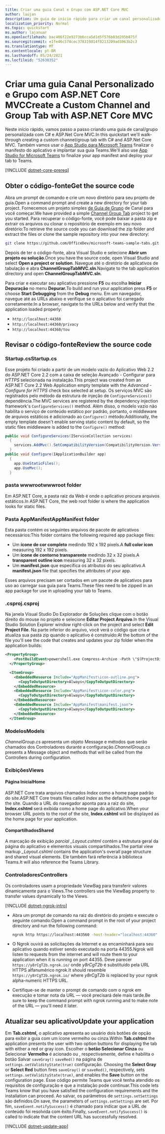 ```yaml
---
title: Criar uma guia Canal e Grupo com ASP.NET Core MVC
author: laujan
description: Um guia de início rápido para criar um canal personalizado e uma guia de grupo com ASP.NET Core MVC
localization_priority: Normal
ms.topic: quickstart
ms.author: lajanuar
ms.openlocfilehash: bac406f22e9273b6cca5d1d5f576b03d295b875f
ms.sourcegitcommit: e1fe46c574cec378319814f8213209ad3063b2c3
ms.translationtype: MT
ms.contentlocale: pt-BR
ms.lasthandoff: 05/24/2021
ms.locfileid: "52630352"
---
```

# <a name="create-a-custom-channel-and-group-tab-with-aspnet-core-mvc"></a><span data-ttu-id="f6192-103">Criar uma guia Canal Personalizado e Grupo com ASP.NET Core MVC</span><span class="sxs-lookup"><span data-stu-id="f6192-103">Create a Custom Channel and Group Tab with ASP.NET Core MVC</span></span>

<span data-ttu-id="f6192-104">Neste início rápido, vamos passo a passo criando uma guia de canal/grupo personalizada com C# e ASP.Net Core MVC.</span><span class="sxs-lookup"><span data-stu-id="f6192-104">In this quickstart we'll walk-through creating a custom channel/group tab with C# and ASP.Net Core MVC.</span></span> <span data-ttu-id="f6192-105">Também vamos usar o [App Studio para Microsoft Teams](~/concepts/build-and-test/app-studio-overview.md) finalizar o manifesto do aplicativo e implantar sua guia Teams.</span><span class="sxs-lookup"><span data-stu-id="f6192-105">We'll also use [App Studio for Microsoft Teams](~/concepts/build-and-test/app-studio-overview.md) to finalize your app manifest and deploy your tab to Teams.</span></span>

[!INCLUDE [dotnet-core-prereq](~/includes/tabs/dotnet-core-prereq.md)]

## <a name="get-the-source-code"></a><span data-ttu-id="f6192-106">Obter o código-fonte</span><span class="sxs-lookup"><span data-stu-id="f6192-106">Get the source code</span></span>

<span data-ttu-id="f6192-107">Abra um prompt de comando e crie um novo diretório para seu projeto de guia.</span><span class="sxs-lookup"><span data-stu-id="f6192-107">Open a command prompt and create a new directory for your tab project.</span></span> <span data-ttu-id="f6192-108">Fornecemos um projeto simples [de Guia de Grupo](https://github.com/OfficeDev/microsoft-teams-sample-tabs/tree/master/ChannelGroupTabMVC) de Canal para você começar.</span><span class="sxs-lookup"><span data-stu-id="f6192-108">We have provided a simple [Channel Group Tab](https://github.com/OfficeDev/microsoft-teams-sample-tabs/tree/master/ChannelGroupTabMVC) project to get you started.</span></span> <span data-ttu-id="f6192-109">Para recuperar o código-fonte, você pode baixar a pasta zip e extrair os arquivos ou clonar o repositório de exemplo em seu novo diretório:</span><span class="sxs-lookup"><span data-stu-id="f6192-109">To retrieve the source code you can download the zip folder and extract the files or clone the sample repository into your new directory:</span></span>

```bash
git clone https://github.com/OfficeDev/microsoft-teams-sample-tabs.git
```

<span data-ttu-id="f6192-110">Depois de ter o código-fonte, abra Visual Studio e selecione **Abrir um projeto ou solução**.</span><span class="sxs-lookup"><span data-stu-id="f6192-110">Once you have the source code, open Visual Studio and select **Open a project or solution**.</span></span> <span data-ttu-id="f6192-111">Navegue até o diretório de aplicativos de tabulação e abra **ChannelGroupTabMVC.sln**.</span><span class="sxs-lookup"><span data-stu-id="f6192-111">Navigate to the tab application directory and open **ChannelGroupTabMVC.sln**.</span></span>

<span data-ttu-id="f6192-112">Para criar e executar seu aplicativo pressione **F5** ou escolha **Iniciar Depuração** no menu **Depurar.**</span><span class="sxs-lookup"><span data-stu-id="f6192-112">To build and run your application press **F5** or choose **Start Debugging** from the **Debug** menu.</span></span> <span data-ttu-id="f6192-113">Em um navegador, navegue até as URLs abaixo e verifique se o aplicativo foi carregado corretamente:</span><span class="sxs-lookup"><span data-stu-id="f6192-113">In a browser, navigate to the URLs below and verify that the application loaded properly:</span></span>

- `http://localhost:44360`
- `http://localhost:44360/privacy`
- `http://localhost:44360/tou`

## <a name="review-the-source-code"></a><span data-ttu-id="f6192-114">Revisar o código-fonte</span><span class="sxs-lookup"><span data-stu-id="f6192-114">Review the source code</span></span>

### <a name="startupcs"></a><span data-ttu-id="f6192-115">Startup.cs</span><span class="sxs-lookup"><span data-stu-id="f6192-115">Startup.cs</span></span>

<span data-ttu-id="f6192-116">Esse projeto foi criado a partir de um modelo vazio do Aplicativo Web 2.2 do ASP.NET Core 2.2 com a caixa de seleção Avançado - Configurar para *HTTPS* selecionada na instalação.</span><span class="sxs-lookup"><span data-stu-id="f6192-116">This project was created from an ASP.NET Core 2.2 Web Application empty template with the *Advanced - Configure for HTTPS* check box selected at setup.</span></span> <span data-ttu-id="f6192-117">Os serviços MVC são registrados pelo método da estrutura de injeção de `ConfigureServices()` dependência.</span><span class="sxs-lookup"><span data-stu-id="f6192-117">The MVC services are registered by the dependency injection framework's `ConfigureServices()` method.</span></span> <span data-ttu-id="f6192-118">Além disso, o modelo vazio não habilita o serviço de conteúdo estático por padrão, portanto, o middleware de arquivos estáticos é adicionado ao `Configure()` método:</span><span class="sxs-lookup"><span data-stu-id="f6192-118">Additionally, the empty template doesn't enable serving static content by default, so the static files middleware is added to the `Configure()` method:</span></span>

```csharp
public void ConfigureServices(IServiceCollection services)
  {
    services.AddMvc().SetCompatibilityVersion(CompatibilityVersion.Version_2_2);
  }
public void Configure(IApplicationBuilder app)
  {
    app.UseStaticFiles();
    app.UseMvc();
  }
```

### <a name="wwwroot-folder"></a><span data-ttu-id="f6192-119">pasta wwwroot</span><span class="sxs-lookup"><span data-stu-id="f6192-119">wwwroot folder</span></span>

<span data-ttu-id="f6192-120">Em ASP.NET Core, a pasta raiz da Web é onde o aplicativo procura arquivos estáticos.</span><span class="sxs-lookup"><span data-stu-id="f6192-120">In ASP.NET Core, the web root folder is where the application looks for static files.</span></span>

### <a name="appmanifest-folder"></a><span data-ttu-id="f6192-121">Pasta AppManifest</span><span class="sxs-lookup"><span data-stu-id="f6192-121">AppManifest folder</span></span>

<span data-ttu-id="f6192-122">Esta pasta contém os seguintes arquivos de pacote de aplicativos necessários:</span><span class="sxs-lookup"><span data-stu-id="f6192-122">This folder contains the following required app package files:</span></span>

- <span data-ttu-id="f6192-123">Um **ícone de cor completo** medindo 192 x 192 pixels.</span><span class="sxs-lookup"><span data-stu-id="f6192-123">A **full color icon** measuring 192 x 192 pixels.</span></span>
- <span data-ttu-id="f6192-124">Um **ícone de contorno transparente** medindo 32 x 32 pixels.</span><span class="sxs-lookup"><span data-stu-id="f6192-124">A **transparent outline icon** measuring 32 x 32 pixels.</span></span>
- <span data-ttu-id="f6192-125">Um **manifest.json** que especifica os atributos do seu aplicativo.</span><span class="sxs-lookup"><span data-stu-id="f6192-125">A **manifest.json** file that specifies the attributes of your app.</span></span>

<span data-ttu-id="f6192-126">Esses arquivos precisam ser cortados em um pacote de aplicativos para uso ao carregar sua guia para Teams.</span><span class="sxs-lookup"><span data-stu-id="f6192-126">These files need to be zipped in an app package for use in uploading your tab to Teams.</span></span>

### <a name="csproj"></a><span data-ttu-id="f6192-127">.csproj</span><span class="sxs-lookup"><span data-stu-id="f6192-127">.csproj</span></span>

<span data-ttu-id="f6192-128">Na janela Visual Studio Do Explorador de Soluções clique com o botão direito do mouse no projeto e selecione **Editar Project Arquivo**.</span><span class="sxs-lookup"><span data-stu-id="f6192-128">In the Visual Studio Solution Explorer window right-click on the project and select **Edit Project File**.</span></span> <span data-ttu-id="f6192-129">Na parte inferior do arquivo, você verá o código que cria e atualiza sua pasta zip quando o aplicativo é construído:</span><span class="sxs-lookup"><span data-stu-id="f6192-129">At the bottom of the file you'll see the code that creates and updates your zip folder when the application builds:</span></span>

```xml
<PropertyGroup>
    <PostBuildEvent>powershell.exe Compress-Archive -Path \"$(ProjectDir)AppManifest\*\" -DestinationPath \"$(TargetDir)tab.zip\" -Force</PostBuildEvent>
  </PropertyGroup>

  <ItemGroup>
    <EmbeddedResource Include="AppManifest\icon-outline.png">
      <CopyToOutputDirectory>Always</CopyToOutputDirectory>
    </EmbeddedResource>
    <EmbeddedResource Include="AppManifest\icon-color.png">
      <CopyToOutputDirectory>Always</CopyToOutputDirectory>
    </EmbeddedResource>
    <EmbeddedResource Include="AppManifest\manifest.json">
      <CopyToOutputDirectory>Always</CopyToOutputDirectory>
    </EmbeddedResource>
  </ItemGroup>
```

### <a name="models"></a><span data-ttu-id="f6192-130">Modelos</span><span class="sxs-lookup"><span data-stu-id="f6192-130">Models</span></span>

<span data-ttu-id="f6192-131">*ChannelGroup.cs* apresenta um objeto Message e métodos que serão chamados dos Controladores durante a configuração.</span><span class="sxs-lookup"><span data-stu-id="f6192-131">*ChannelGroup.cs* presents a Message object and methods that will be called from the Controllers during configuration.</span></span>

### <a name="views"></a><span data-ttu-id="f6192-132">Exibições</span><span class="sxs-lookup"><span data-stu-id="f6192-132">Views</span></span>

#### <a name="home"></a><span data-ttu-id="f6192-133">Página Inicial</span><span class="sxs-lookup"><span data-stu-id="f6192-133">Home</span></span>

<span data-ttu-id="f6192-134">ASP.NET Core trata arquivos chamados *Index* como a home page padrão do site.</span><span class="sxs-lookup"><span data-stu-id="f6192-134">ASP.NET Core treats files called *Index* as the default/home page for the site.</span></span> <span data-ttu-id="f6192-135">Quando a URL do navegador aponta para a raiz do site, **Index.cshtml** será exibida como a home page do aplicativo.</span><span class="sxs-lookup"><span data-stu-id="f6192-135">When your browser URL points to the root of the site, **Index.cshtml** will be displayed as the home page for your application.</span></span>

#### <a name="shared"></a><span data-ttu-id="f6192-136">Compartilhados</span><span class="sxs-lookup"><span data-stu-id="f6192-136">Shared</span></span>

<span data-ttu-id="f6192-137">A marcação de exibição *parcial _Layout.cshtml* contém a estrutura geral da página do aplicativo e elementos visuais compartilhados.</span><span class="sxs-lookup"><span data-stu-id="f6192-137">The partial view markup *_Layout.cshtml* contains the application's overall page structure and shared visual elements.</span></span> <span data-ttu-id="f6192-138">Ele também fará referência à biblioteca Teams.</span><span class="sxs-lookup"><span data-stu-id="f6192-138">It will also reference the Teams Library.</span></span>

### <a name="controllers"></a><span data-ttu-id="f6192-139">Controladores</span><span class="sxs-lookup"><span data-stu-id="f6192-139">Controllers</span></span>

<span data-ttu-id="f6192-140">Os controladores usam a propriedade ViewBag para transferir valores dinamicamente para o Views.</span><span class="sxs-lookup"><span data-stu-id="f6192-140">The controllers use the ViewBag property to transfer values dynamically to the Views.</span></span>

[!INCLUDE [dotnet-ngrok-intro](~/includes/tabs/dotnet-ngrok-intro.md)]

- <span data-ttu-id="f6192-141">Abra um prompt de comando na raiz do diretório do projeto e execute o seguinte comando:</span><span class="sxs-lookup"><span data-stu-id="f6192-141">Open a command prompt in the root of your project directory and run the following command:</span></span>

    ```bash
    ngrok http https://localhost:443560 -host-header="localhost:44360"
    ```

- <span data-ttu-id="f6192-142">O Ngrok ouvirá as solicitações da Internet e as encaminhará para seu aplicativo quando estiver sendo executado na porta 44355.</span><span class="sxs-lookup"><span data-stu-id="f6192-142">Ngrok will listen to requests from the internet and will route them to your application when it is running on port 44355.</span></span>  <span data-ttu-id="f6192-143">Deve parecer `https://y8rCgT2b.ngrok.io/` onde *y8rCgT2b* é substituído pela URL HTTPS alfanumérico ngrok.</span><span class="sxs-lookup"><span data-stu-id="f6192-143">It should resemble `https://y8rCgT2b.ngrok.io/` where *y8rCgT2b* is replaced by your ngrok alpha-numeric HTTPS URL.</span></span>

- <span data-ttu-id="f6192-144">Certifique-se de manter o prompt de comando com o ngrok em execução e tomar nota da URL — você precisará dele mais tarde.</span><span class="sxs-lookup"><span data-stu-id="f6192-144">Be sure to keep the command prompt with ngrok running and to make note of the URL — you'll need it later.</span></span>

## <a name="update-your-application"></a><span data-ttu-id="f6192-145">Atualizar seu aplicativo</span><span class="sxs-lookup"><span data-stu-id="f6192-145">Update your application</span></span>

<span data-ttu-id="f6192-146">Em **Tab.cshtml,** o aplicativo apresenta ao usuário dois botões de opção para exibir a guia com um ícone vermelho ou cinza.</span><span class="sxs-lookup"><span data-stu-id="f6192-146">Within **Tab.cshtml** the application presents the user with two option buttons for displaying the tab with either a red or gray icon.</span></span> <span data-ttu-id="f6192-147">Escolher o **botão Selecionar Cinza** ou Selecionar **Vermelho** é acionado ou , respectivamente, define e habilita o botão Salvar `saveGray()` `saveRed()` na página de `settings.setValidityState(true)` configuração. </span><span class="sxs-lookup"><span data-stu-id="f6192-147">Choosing the **Select Gray** or **Select Red** button fires `saveGray()` or `saveRed()`, respectively, sets `settings.setValidityState(true)`, and enables the **Save** button on the configuration page.</span></span> <span data-ttu-id="f6192-148">Esse código permite Teams que você tenha atendido os requisitos de configuração e que a instalação pode continuar.</span><span class="sxs-lookup"><span data-stu-id="f6192-148">This code lets Teams know that you have satisfied the configuration requirements and the installation can proceed.</span></span> <span data-ttu-id="f6192-149">Ao salvar, os parâmetros de `settings.setSettings` são definidos.</span><span class="sxs-lookup"><span data-stu-id="f6192-149">On save, the parameters of `settings.setSettings` are set.</span></span> <span data-ttu-id="f6192-150">Por fim, `saveEvent.notifySuccess()` é chamado para indicar que a URL de conteúdo foi resolvida com êxito.</span><span class="sxs-lookup"><span data-stu-id="f6192-150">Finally, `saveEvent.notifySuccess()` is called to indicate that the content URL has successfully resolved.</span></span>

[!INCLUDE [dotnet-update-app](~/includes/tabs/dotnet-update-chan-grp-app.md)]
